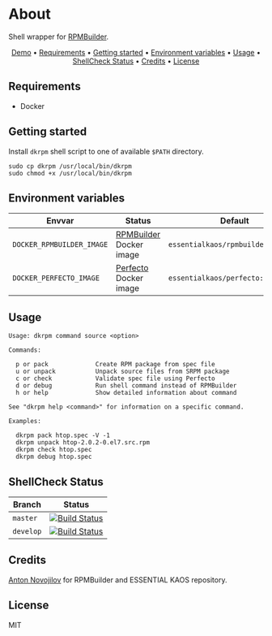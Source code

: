 # About

Shell wrapper for [RPMBuilder](https://github.com/essentialkaos/rpmbuilder).

<p align="center"><a href="#demo">Demo</a> • <a href="#requirements">Requirements</a> • <a href="#getting-started">Getting started</a> • <a href="#environment-variables">Environment variables</a> • <a href="#usage">Usage</a> • <a href="#shellcheck-status">ShellCheck Status</a> • <a href="#credits">Credits</a> • <a href="#license">License</a></p>

## Requirements

- Docker

## Getting started

Install `dkrpm` shell script to one of available `$PATH` directory.

```shell
sudo cp dkrpm /usr/local/bin/dkrpm
sudo chmod +x /usr/local/bin/dkrpm
```

## Environment variables

| Envvar | Status | Default |
|------------|--------|--------|
| `DOCKER_RPMBUILDER_IMAGE` | [RPMBuilder](https://github.com/essentialkaos/rpmbuilder) Docker image | `essentialkaos/rpmbuilder:centos7` |
| `DOCKER_PERFECTO_IMAGE` | [Perfecto](https://github.com/essentialkaos/perfecto) Docker image | `essentialkaos/perfecto:centos7` |

## Usage

```
Usage: dkrpm command source <option>

Commands:

  p or pack             Create RPM package from spec file
  u or unpack           Unpack source files from SRPM package
  c or check            Validate spec file using Perfecto
  d or debug            Run shell command instead of RPMBuilder
  h or help             Show detailed information about command

See "dkrpm help <command>" for information on a specific command.

Examples:

  dkrpm pack htop.spec -V -1
  dkrpm unpack htop-2.0.2-0.el7.src.rpm
  dkrpm check htop.spec
  dkrpm debug htop.spec
```

## ShellCheck Status

| Branch | Status |
|------------|--------|
| `master` | [![Build Status](https://github.com/gongled/dkrpm/workflows/ci/badge.svg?branch=master)](https://github.com/gongled/dkrpm) |
| `develop` | [![Build Status](https://github.com/gongled/dkrpm/workflows/ci/badge.svg?branch=develop)](https://github.com/gongled/dkrpm) |

## Credits

[Anton Novojilov](https://github.com/andyone) for RPMBuilder and ESSENTIAL KAOS repository.

## License

MIT
